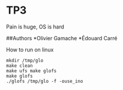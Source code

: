 # TP3
Pain is huge, OS is hard

##Authors
*Olivier Gamache
*Édouard Carré

How to run on linux
```
mkdir /tmp/glo
make clean
make ufs make glofs
make glofs
./glofs /tmp/glo -f -ouse_ino
```

